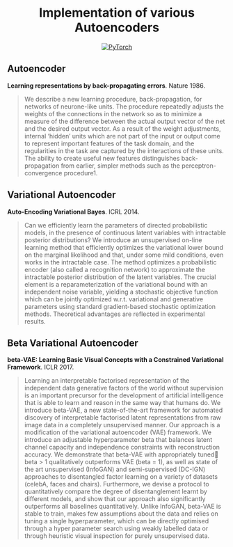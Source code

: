 <div align="center">

# Implementation of various Autoencoders

<a href="https://pytorch.org/get-started/locally/"><img alt="PyTorch" src="https://img.shields.io/badge/PyTorch-ee4c2c?logo=pytorch&logoColor=white"></a>

<div align="left">

## Autoencoder

**Learning representations by back-propagating errors**. Nature 1986.

>We describe a new learning procedure, back-propagation, for networks of neurone-like units. The procedure repeatedly adjusts the weights of the connections in the network so as to minimize a measure of the difference between the actual output vector of the net and the desired output vector. As a result of the weight adjustments, internal ‘hidden’ units which are not part of the input or output come to represent important features of the task domain, and the regularities in the task are captured by the interactions of these units. The ability to create useful new features distinguishes back-propagation from earlier, simpler methods such as the perceptron-convergence procedure1.

## Variational Autoencoder

**Auto-Encoding Variational Bayes**. ICRL 2014.

>Can we efficiently learn the parameters of directed probabilistic models, in the presence of continuous latent variables with intractable posterior distributions? We introduce an unsupervised on-line learning method that efficiently optimizes the variational lower bound on the marginal likelihood and that, under some mild conditions, even works in the intractable case. The method optimizes a probabilistic encoder (also called a recognition network) to approximate the intractable posterior distribution of the latent variables. The crucial element is a reparameterization of the variational bound with an independent noise variable, yielding a stochastic objective function which can be jointly optimized w.r.t. variational and generative parameters using standard gradient-based stochastic optimization methods. Theoretical advantages are reflected in experimental results.


## Beta Variational Autoencoder

**beta-VAE: Learning Basic Visual Concepts with a Constrained Variational Framework**. ICLR 2017.

>Learning an interpretable factorised representation of the independent data generative factors of the world without supervision is an important precursor for the development of artificial intelligence that is able to learn and reason in the same way that humans do. We introduce beta-VAE, a new state-of-the-art framework for automated discovery of interpretable factorised latent representations from raw image data in a completely unsupervised manner. Our approach is a modification of the variational autoencoder (VAE) framework. We introduce an adjustable hyperparameter beta that balances latent channel capacity and independence constraints with reconstruction accuracy. We demonstrate that beta-VAE with appropriately tuned beta > 1 qualitatively outperforms VAE (beta = 1), as well as state of the art unsupervised (InfoGAN) and semi-supervised (DC-IGN) approaches to disentangled factor learning on a variety of datasets (celebA, faces and chairs). Furthermore, we devise a protocol to quantitatively compare the degree of disentanglement learnt by different models, and show that our approach also significantly outperforms all baselines quantitatively. Unlike InfoGAN, beta-VAE is stable to train, makes few assumptions about the data and relies on tuning a single hyperparameter, which can be directly optimised through a hyper parameter search using weakly labelled data or through heuristic visual inspection for purely unsupervised data.